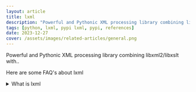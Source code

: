 ```yaml
---
layout: article
title: lxml
description: "Powerful and Pythonic XML processing library combining libxml2/libxslt with.."
tags: [python, lxml, pypi lxml, pypi, references]
date: 2023-12-27
cover: /assets/images/related-articles/general.png
---
```


Powerful and Pythonic XML processing library combining libxml2/libxslt with..

Here are some FAQ's about lxml
<details>
<summary>What is lxml</summary>
Powerful and Pythonic XML processing library combining libxml2/libxslt with..
</details>
